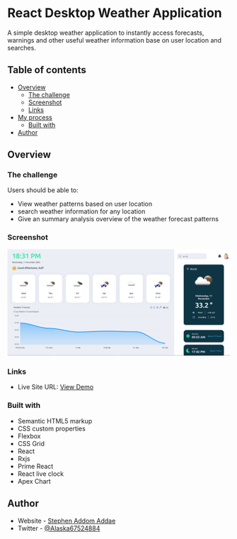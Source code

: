 # React Desktop Weather Application

A simple desktop weather application to instantly access forecasts, warnings and other useful weather information base on user location and searches.

## Table of contents

- [Overview](#overview)
  - [The challenge](#the-challenge)
  - [Screenshot](#screenshot)
  - [Links](#links)
- [My process](#my-process)
  - [Built with](#built-with)
- [Author](#author)

## Overview

### The challenge

Users should be able to:

- View weather patterns based on user location
- search weather information for any location
- Give an summary analysis overview of the weather forecast patterns

### Screenshot

![](./weather_application.PNG)

### Links

- Live Site URL: [View Demo](https://react-weather-application-eight.vercel.app/)

### Built with

- Semantic HTML5 markup
- CSS custom properties
- Flexbox
- CSS Grid
- React
- Rxjs
- Prime React
- React live clock
- Apex Chart

## Author

- Website - [Stephen Addom Addae](https://react-weather-application-eight.vercel.app/)
- Twitter - [@Alaska67524884](https://twitter.com/Alaska67524884)
